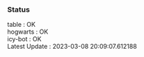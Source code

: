 ### Status


table : OK  
hogwarts : OK  
icy-bot : OK  
Latest Update : 2023-03-08 20:09:07.612188
